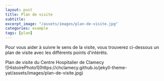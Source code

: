 ```yaml
---
layout: post
title: Plan de visite
subtitle:
excerpt_image: "/assets/images/plan-de-visite.jpg"
categories: example
tags: [plan]
---
```


Pour vous aider à suivre le sens de la visite, vous trouverez ci-dessous un plan de visite avec les différents points d'intérêts.

<figcaption>Plan de visite du Centre Hospitalier de Clamecy</figcaption>
![HistoirePhoto1](https://chclamecy.github.io/jekyll-theme-yat/assets/images/plan-de-visite.jpg)


